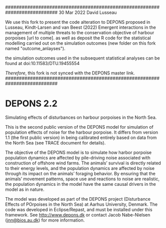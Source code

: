 ###########################################################################
30 Mar 2022
David Lusseau

We use this fork to present the code alteration to DEPONS proposed in Lusseau, Kindt-Larsen and van Beest (2022) Emergent interactions in the management of multiple threats to the conservation objective of harbour porpoises [url to come]. 
as well as deposit the R code for the statistical modelling carried out on the simulation outcomes (new folder on this fork named "outcome_anlayses"). 

the simulation outcomes used in the subsequent statistical analyses can be found at doi:10.11583/DTU.19455554

_Therefore_, this fork is not synced with the DEPONS master link.
###########################################################################


# DEPONS 2.2
Simulating effects of disturbances on harbour porpoises in the North Sea.

This is the second public version of the DEPONS model for simulation of population effects of noise for the harbour porpoise. It differs from version 1.1 (the first public version) in being calibrated entirely based on data from the North Sea (see TRACE document for details).

The objective of the DEPONS model is to simulate how harbor porpoise population dynamics are affected by pile-driving noise associated with construction of offshore wind farms. The animals’ survival is directly related to their energy levels, and the population dynamics are affected by noise through its impact on the animals’ foraging behavior. By ensuring that the animals’ movement patterns, space use and reactions to noise are realistic, the population dynamics in the model have the same causal drivers in the model as in nature.

The model was developed as part of the DEPONS project (Disturbance Effects of POrpoises in the North Sea) at Aarhus University, Denmark. The code was developed in Eclipse/Repast, and must be installed under this framework. See http://www.depons.dk or contact Jacob Nabe-Nielsen (jnn@bios.au.dk) for more information.

